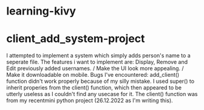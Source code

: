 # learning-kivy

# client_add_system-project
I attempted to implement a system which simply adds person's name to a seperate file.
The features i want to implement are: Display, Remove and Edit previously added usernames. / Make the UI look more appealing. / Make it downloadable on mobile.
 Bugs I've encountered: add_client() function didn't work properly because of my silly mistake. I used super() to inherit properies from the client() function, which then appeared to be utterly useless as I couldn't find any usecase for it. The client() function was from my recentmini python project (26.12.2022 as I'm writing this).
